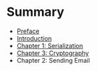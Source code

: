 # Summary

* [Preface](README.md)
* [Introduction](introduction.md)
* [Chapter 1: Serialization](chapter01.md)
* [Chapter 3: Cryptography](chapter03.md)
* Chapter 2: Sending Email

